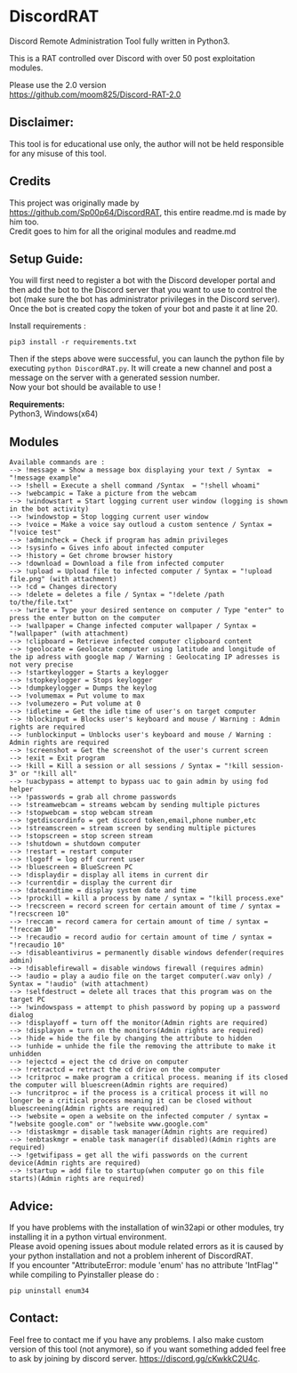 # DiscordRAT
Discord Remote Administration Tool fully written in Python3.

This is a RAT controlled over Discord with over 50 post exploitation modules.

Please use the 2.0 version\
https://github.com/moom825/Discord-RAT-2.0
## **Disclaimer:**

This tool is for educational use only, the author will not be held responsible for any misuse of this tool.

## **Credits**
This project was originally made by https://github.com/Sp00p64/DiscordRAT, this entire readme.md is made by him too.\
Credit goes to him for all the original modules and readme.md

## **Setup Guide:**
You will first need to register a bot with the Discord developer portal and then add the bot to the Discord server that you want to use to control the bot (make sure the bot has administrator privileges in the Discord server).
Once the bot is created copy the token of your bot and paste it at line 20.

Install requirements :
```
pip3 install -r requirements.txt
```
Then if the steps above were successful, you can launch the python file by executing ```python DiscordRAT.py```. It will create a new channel and post a message on the server with a generated session number.\
Now your bot should be available to use ! 

**Requirements:**\
Python3, Windows(x64)

## **Modules**
```
Available commands are :
--> !message = Show a message box displaying your text / Syntax  = "!message example"
--> !shell = Execute a shell command /Syntax  = "!shell whoami"
--> !webcampic = Take a picture from the webcam
--> !windowstart = Start logging current user window (logging is shown in the bot activity)
--> !windowstop = Stop logging current user window 
--> !voice = Make a voice say outloud a custom sentence / Syntax = "!voice test"
--> !admincheck = Check if program has admin privileges
--> !sysinfo = Gives info about infected computer
--> !history = Get chrome browser history
--> !download = Download a file from infected computer
--> !upload = Upload file to infected computer / Syntax = "!upload file.png" (with attachment)
--> !cd = Changes directory
--> !delete = deletes a file / Syntax = "!delete /path to/the/file.txt"
--> !write = Type your desired sentence on computer / Type "enter" to press the enter button on the computer
--> !wallpaper = Change infected computer wallpaper / Syntax = "!wallpaper" (with attachment)
--> !clipboard = Retrieve infected computer clipboard content
--> !geolocate = Geolocate computer using latitude and longitude of the ip adress with google map / Warning : Geolocating IP adresses is not very precise
--> !startkeylogger = Starts a keylogger
--> !stopkeylogger = Stops keylogger
--> !dumpkeylogger = Dumps the keylog
--> !volumemax = Put volume to max
--> !volumezero = Put volume at 0
--> !idletime = Get the idle time of user's on target computer
--> !blockinput = Blocks user's keyboard and mouse / Warning : Admin rights are required
--> !unblockinput = Unblocks user's keyboard and mouse / Warning : Admin rights are required
--> !screenshot = Get the screenshot of the user's current screen
--> !exit = Exit program
--> !kill = Kill a session or all sessions / Syntax = "!kill session-3" or "!kill all"
--> !uacbypass = attempt to bypass uac to gain admin by using fod helper
--> !passwords = grab all chrome passwords
--> !streamwebcam = streams webcam by sending multiple pictures
--> !stopwebcam = stop webcam stream
--> !getdiscordinfo = get discord token,email,phone number,etc
--> !streamscreen = stream screen by sending multiple pictures
--> !stopscreen = stop screen stream
--> !shutdown = shutdown computer
--> !restart = restart computer
--> !logoff = log off current user
--> !bluescreen = BlueScreen PC
--> !displaydir = display all items in current dir
--> !currentdir = display the current dir
--> !dateandtime = display system date and time
--> !prockill = kill a process by name / syntax = "!kill process.exe"
--> !recscreen = record screen for certain amount of time / syntax = "!recscreen 10"
--> !reccam = record camera for certain amount of time / syntax = "!reccam 10"
--> !recaudio = record audio for certain amount of time / syntax = "!recaudio 10"
--> !disableantivirus = permanently disable windows defender(requires admin)
--> !disablefirewall = disable windows firewall (requires admin)
--> !audio = play a audio file on the target computer(.wav only) / Syntax = "!audio" (with attachment)
--> !selfdestruct = delete all traces that this program was on the target PC
--> !windowspass = attempt to phish password by poping up a password dialog
--> !displayoff = turn off the monitor(Admin rights are required)
--> !displayon = turn on the monitors(Admin rights are required)
--> !hide = hide the file by changing the attribute to hidden
--> !unhide = unhide the file the removing the attribute to make it unhidden
--> !ejectcd = eject the cd drive on computer
--> !retractcd = retract the cd drive on the computer
--> !critproc = make program a critical process. meaning if its closed the computer will bluescreen(Admin rights are required)
--> !uncritproc = if the process is a critical process it will no longer be a critical process meaning it can be closed without bluescreening(Admin rights are required)
--> !website = open a website on the infected computer / syntax = "!website google.com" or "!website www.google.com"
--> !distaskmgr = disable task manager(Admin rights are required)
--> !enbtaskmgr = enable task manager(if disabled)(Admin rights are required)
--> !getwifipass = get all the wifi passwords on the current device(Admin rights are required)
--> !startup = add file to startup(when computer go on this file starts)(Admin rights are required)
```
## **Advice:**
If you have problems with the installation of win32api or other modules, try installing it in a python virtual environment.\
Please avoid opening issues about module related errors as it is caused by your python installation and not a problem inherent of DiscordRAT.\
If you encounter "AttributeError: module 'enum' has no attribute 'IntFlag'" while compiling to Pyinstaller please do :
```
pip uninstall enum34
```

## **Contact:**
Feel free to contact me if you have any problems.
I also make custom version of this tool (not anymore), so if you want something added feel free to ask by joining by discord server.
https://discord.gg/cKwkkC2U4c.


